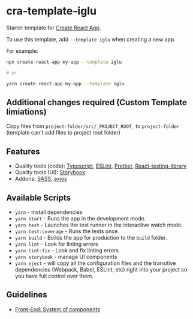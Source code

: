 # cra-template-iglu

Starter template for [Create React App](https://github.com/facebook/create-react-app).

To use this template, add `--template iglu` when creating a new app.

For example:

```sh
npx create-react-app my-app --template iglu

# or

yarn create react-app my-app --template iglu
```

## Additional changes required (Custom Template limiations)

Copy files from `project-folder/src/_PROJECT_ROOT_` to `project-folder` (template can't add files to project root folder)

## Features

- Quality tools (code): [Typescript](http://www.typescriptlang.org/), [ESLint](https://eslint.org/), [Prettier](https://prettier.io/), [React-testing-library](https://testing-library.com/docs/react-testing-library/intro)
- Quality tools (UI): [Storybook](https://storybook.js.org/)
- Addons: [SASS](https://sass-lang.com/), [axios](https://github.com/axios/axios)

## Available Scripts

- `yarn` - Install dependencies
- `yarn start` - Runs the app in the development mode.
- `yarn test` - Launches the test runner in the interactive watch mode.
- `yarn test:coverage` - Runs the tests once.
- `yarn build` - Builds the app for production to the `build` folder.
- `yarn lint` - Look for linting errors
- `yarn lint:fix` - Look and fix linting errors
- `yarn storybook` - manage UI components
- `yarn eject` - will copy all the configuration files and the transitive dependencies (Webpack, Babel, ESLint, etc) right into your project so you have full control over them.

## Guidelines

- [Front-End: System of components](https://medium.com/@antonaavik/front-end-system-of-components-aac7cc45f05)
